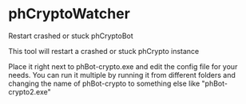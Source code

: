 # phCryptoWatcher
Restart crashed or stuck phCryptoBot

This tool will restart a crashed or stuck phCrypto instance

Place it right next to phBot-crypto.exe and edit the config file for your needs.
You can run it multiple by running it from different folders and changing the name of phBot-crypto to something else like "phBot-crypto2.exe"
